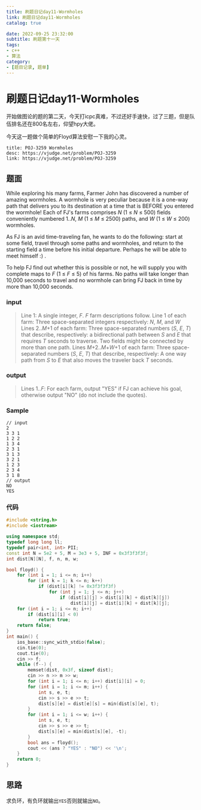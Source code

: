 ```yaml
---
title: 刷题日记day11-Wormholes
link: 刷题日记day11-Wormholes
catalog: true

date: 2022-09-25 23:32:00 
subtitle: 刷题第十一天
tags:
- c++
- 算法
category:
- [题目记录, 题单]
---
```

# 刷题日记day11-Wormholes

开始做图论的题的第二天，今天打icpc真难，不过还好手速快，过了三题，但是队伍排名还在800名左右，仰望hpy大佬。

今天这一题做个简单的Floyd算法安慰一下我的心灵。

```component VPCard
title: POJ-3259 Wormholes
desc: https://vjudge.net/problem/POJ-3259
link: https://vjudge.net/problem/POJ-3259
```

## 题面

While exploring his many farms, Farmer John has discovered a number of amazing wormholes. A wormhole is very peculiar because it is a one-way path that delivers you to its destination at a time that is BEFORE you entered the wormhole! Each of FJ's farms comprises *N* (1 ≤ *N* ≤ 500) fields conveniently numbered 1..*N*, *M* (1 ≤ *M* ≤ 2500) paths, and *W* (1 ≤ *W* ≤ 200) wormholes.

As FJ is an avid time-traveling fan, he wants to do the following: start at some field, travel through some paths and wormholes, and return to the starting field a time before his initial departure. Perhaps he will be able to meet himself :) .

To help FJ find out whether this is possible or not, he will supply you with complete maps to *F* (1 ≤ *F* ≤ 5) of his farms. No paths will take longer than 10,000 seconds to travel and no wormhole can bring FJ back in time by more than 10,000 seconds.

### input

> Line 1: A single integer, *F*. *F* farm descriptions follow.
> Line 1 of each farm: Three space-separated integers respectively: *N*, *M*, and *W*
> Lines 2..*M*+1 of each farm: Three space-separated numbers (*S*, *E*, *T*) that describe, respectively: a bidirectional path between *S* and *E* that requires *T* seconds to traverse. Two fields might be connected by more than one path.
> Lines *M*+2..*M*+*W*+1 of each farm: Three space-separated numbers (*S*, *E*, *T*) that describe, respectively: A one way path from *S* to *E* that also moves the traveler back *T* seconds.

### output

> Lines 1..*F*: For each farm, output "YES" if FJ can achieve his goal, otherwise output "NO" (do not include the quotes).

### Sample

```
// input
2
3 3 1
1 2 2
1 3 4
2 3 1
3 1 3
3 2 1
1 2 3
2 3 4
3 1 8
// output
NO
YES
```

### 代码

```cpp
#include <string.h>
#include <iostream>

using namespace std;
typedef long long ll;
typedef pair<int, int> PII;
const int N = 5e2 + 5, M = 3e3 + 5, INF = 0x3f3f3f3f;
int dist[N][N], f, n, m, w;

bool floyd() {
    for (int i = 1; i <= n; i++)
        for (int k = 1; k <= n; k++)
            if (dist[i][k] != 0x3f3f3f3f)
                for (int j = 1; j <= n; j++)
                    if (dist[i][j] > dist[i][k] + dist[k][j])
                        dist[i][j] = dist[i][k] + dist[k][j];
    for (int i = 1; i <= n; i++)
        if (dist[i][i] < 0)
            return true;
    return false;
}
int main() {
    ios_base::sync_with_stdio(false);
    cin.tie(0);
    cout.tie(0);
    cin >> f;
    while (f--) {
        memset(dist, 0x3f, sizeof dist);
        cin >> n >> m >> w;
        for (int i = 1; i <= n; i++) dist[i][i] = 0;
        for (int i = 1; i <= m; i++) {
            int s, e, t;
            cin >> s >> e >> t;
            dist[s][e] = dist[e][s] = min(dist[s][e], t);
        }
        for (int i = 1; i <= w; i++) {
            int s, e, t;
            cin >> s >> e >> t;
            dist[s][e] = min(dist[s][e], -t);
        }
        bool ans = floyd();
        cout << (ans ? "YES" : "NO") << '\n';
    }
    return 0;
}
```

## 思路

求负环，有负环就输出`YES`否则就输出`NO`。
